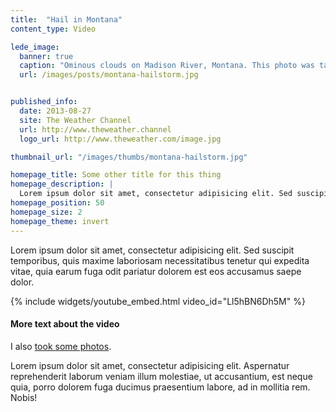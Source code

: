 ```yaml
---
title:  "Hail in Montana"
content_type: Video

lede_image:
  banner: true
  caption: "Ominous clouds on Madison River, Montana. This photo was taken shortly before we made it to land and the hail started coming down."
  url: /images/posts/montana-hailstorm.jpg


published_info:
  date: 2013-08-27
  site: The Weather Channel
  url: http://www.theweather.channel
  logo_url: http://www.theweather.com/image.jpg

thumbnail_url: "/images/thumbs/montana-hailstorm.jpg"

homepage_title: Some other title for this thing
homepage_description: |
  Lorem ipsum dolor sit amet, consectetur adipisicing elit. Sed suscipit temporibus, quis maxime laboriosam necessitatibus tenetur qui expedita vitae, quia earum fuga odit pariatur dolorem est eos accusamus saepe dolor.
homepage_position: 50
homepage_size: 2
homepage_theme: invert
---
```


Lorem ipsum dolor sit amet, consectetur adipisicing elit. Sed suscipit temporibus, quis maxime laboriosam necessitatibus tenetur qui expedita vitae, quia earum fuga odit pariatur dolorem est eos accusamus saepe dolor.

{% include widgets/youtube_embed.html video_id="Ll5hBN6Dh5M" %}


#### More text about the video

I also [took some photos](https://www.flickr.com/photos/zokuga/sets/72157635086612217).

Lorem ipsum dolor sit amet, consectetur adipisicing elit. Aspernatur reprehenderit laborum veniam illum molestiae, ut accusantium, est neque quia, porro dolorem fuga ducimus praesentium labore, ad in mollitia rem. Nobis!
